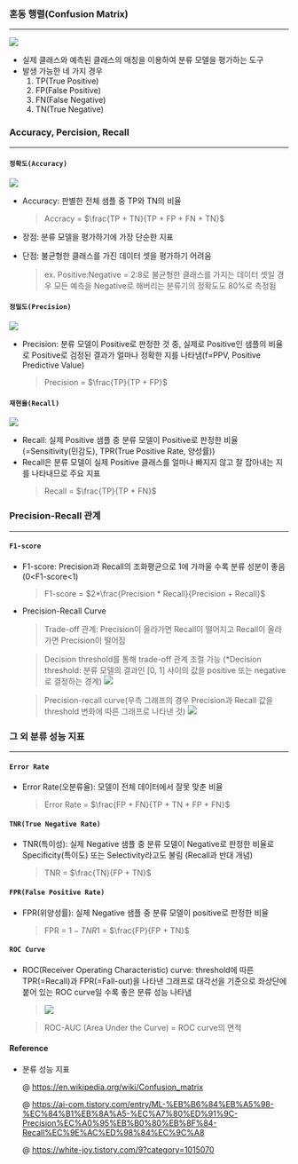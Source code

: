### 혼동 행렬(Confusion Matrix)
---
![](./Image/cm.png)
- 실제 클래스와 예측된 클래스의 매칭을 이용하여 분류 모델을 평가하는 도구 
- 발생 가능한 네 가지 경우
    1) TP(True Positive)
    2) FP(False Positive)
    3) FN(False Negative)
    4) TN(True Negative)

### Accuracy, Percision, Recall
---
#### `정확도(Accuracy)`
![](./Image/정확도.png)

- Accuracy: 판별한 전체 샘플 중 TP와 TN의 비율
  > Accracy = $\frac{TP + TN}{TP + FP + FN + TN}$

- 장점: 분류 모델을 평가하기에 가장 단순한 지표 
- 단점: 불균형한 클래스를 가진 데이터 셋을 평가하기 어려움 
    > ex. Positive:Negative = 2:8로 불균형한 클래스를 가지는 데이터 셋일 경우 모든 예측을 Negative로 해버리는 분류기의 정확도도 80%로 측정됨 

#### `정밀도(Precision)`
![](./Image/정밀도.png)
- Precision: 분류 모델이 Positive로 판정한 것 중, 실제로 Positive인 샘플의 비율로 Positive로 검정된 결과가 얼마나 정확한 지를 나타냄(f=PPV, Positive Predictive Value)
  > Precision = $\frac{TP}{TP + FP}$

#### `재현율(Recall)`
![](./Image/재현율.png)
- Recall: 실제 Positive 샘플 중 분류 모델이 Positive로 판정한 비율(=Sensitivity(민감도), TPR(True Positive Rate, 양성률))
- Recall은 분류 모델이 실제 Positive 클래스를 얼마나 빠지지 않고 잘 잡아내는 지를 나타내므로 주요 지표 
  > Recall = $\frac{TP}{TP + FN}$

### Precision-Recall 관계
---
#### `F1-score`
- F1-score: Precision과 Recall의 조화평균으로 1에 가까울 수록 분류 성분이 좋음 (0<F1-score<1)
  > F1-score = $2*\frac{Precision * Recall}{Precision + Recall}$
- Precision-Recall Curve
  > Trade-off 관계: Precision이 올라가면 Recall이 떨어지고 Recall이 올라가면 Precision이 떨어짐
  
  > Decision threshold를 통해 trade-off 관계 조절 가능 (*Decision threshold: 분류 모델의 결과인 [0, 1] 사이의 값을 positive 또는 negative로 결정하는 경계) 
![](./Image/정밀도와재현율.png)

  > Precision-recall curve(우측 그래프의 경우 Precision과 Recall 값을 threshold 변화에 따른 그래프로 나타낸 것)
  ![](./Image/curve.png)

### 그 외 분류 성능 지표 
---
#### `Error Rate`
- Error Rate(오분류율): 모델이 전체 데이터에서 잘못 맞춘 비율 
  > Error Rate = $\frac{FP + FN}{TP + TN + FP + FN}$
#### `TNR(True Negative Rate)`
- TNR(특이성): 실제 Negative 샘플 중 분류 모델이 Negative로 판정한 비율로 Specificity(특이도) 또는 Selectivity라고도 불림 (Recall과 반대 개념)
  > TNR = $\frac{TN}{FP + TN}$
#### `FPR(False Positive Rate)`
- FPR(위양성률): 실제 Negative 샘플 중 분류 모델이 positive로 판정한 비율
  > FPR = $1 - TNR1$ = $\frac{FP}{FP + TN}$
#### `ROC Curve`
- ROC(Receiver Operating Characteristic) curve: threshold에 따른 TPR(=Recall)과 FPR(=Fall-out)을 나타낸 그래프로 대각선을 기준으로 좌상단에 붙어 있는 ROC curve일 수록 좋은 분류 성능 나타냄
  > ![](./Image/roc_curve.png)
  
  > ROC-AUC (Area Under the Curve) = ROC curve의 면적

#### Reference
- 분류 성능 지표 
  
  @ https://en.wikipedia.org/wiki/Confusion_matrix

  @ https://ai-com.tistory.com/entry/ML-%EB%B6%84%EB%A5%98-%EC%84%B1%EB%8A%A5-%EC%A7%80%ED%91%9C-Precision%EC%A0%95%EB%B0%80%EB%8F%84-Recall%EC%9E%AC%ED%98%84%EC%9C%A8
  
  @ https://white-joy.tistory.com/9?category=1015070